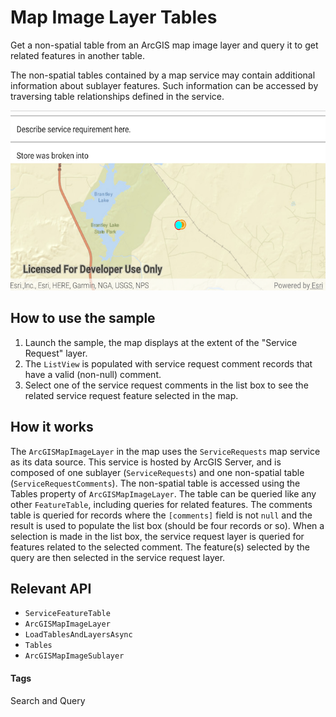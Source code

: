 # Map Image Layer Tables
Get a non-spatial table from an ArcGIS map image layer and query it to get related features in another table.

The non-spatial tables contained by a map service may contain additional information about sublayer features. Such information can be accessed by traversing table relationships defined in the service.

![Map Image Layer Tables App](map-image-layer-tables.png)

## How to use the sample
1. Launch the sample, the map displays at the extent of the "Service Request" layer.
1. The `ListView` is populated with service request comment records that have a valid (non-null) comment.
1. Select one of the service request comments in the list box to see the related service request feature selected in the map.

## How it works
The `ArcGISMapImageLayer` in the map uses the `ServiceRequests` map service as its data source. This service is hosted by ArcGIS Server, and is composed of one sublayer (`ServiceRequests`) and one non-spatial table (`ServiceRequestComments`). The non-spatial table is accessed using the Tables property of `ArcGISMapImageLayer`. The table can be queried like any other `FeatureTable`, including queries for related features. The comments table is queried for records where the `[comments]` field is not `null` and the result is used to populate the list box (should be four records or so). When a selection is made in the list box, the service request layer is queried for features related to the selected comment. The feature(s) selected by the query are then selected in the service request layer.

## Relevant API
* `ServiceFeatureTable`
* `ArcGISMapImageLayer`
* `LoadTablesAndLayersAsync`
* `Tables`
* `ArcGISMapImageSublayer`

#### Tags
Search and Query
